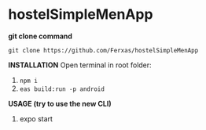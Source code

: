 # hostelSimpleMenApp

**git clone command**

`git clone https://github.com/Ferxas/hostelSimpleMenApp`

**INSTALLATION**
Open terminal in root folder:

1. `npm i`
2. `eas build:run -p android`


**USAGE (try to use the new CLI)**
1. expo start
